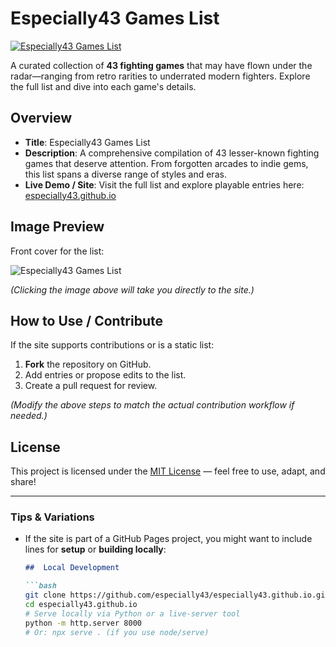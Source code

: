 # Especially43 Games List

[![Especially43 Games List](https://especially43.github.io/og-image.jpg)](https://especially43.github.io/)

A curated collection of **43 fighting games** that may have flown under the radar—ranging from retro rarities to underrated modern fighters. Explore the full list and dive into each game's details.

##  Overview

- **Title**: Especially43 Games List
- **Description**: A comprehensive compilation of 43 lesser-known fighting games that deserve attention. From forgotten arcades to indie gems, this list spans a diverse range of styles and eras.
- **Live Demo / Site**: Visit the full list and explore playable entries here:
  [especially43.github.io](https://especially43.github.io/)

##  Image Preview

Front cover for the list:

![Especially43 Games List](https://especially43.github.io/og-image.jpg)

*(Clicking the image above will take you directly to the site.)*

##  How to Use / Contribute

If the site supports contributions or is a static list:

1. **Fork** the repository on GitHub.
2. Add entries or propose edits to the list.
3. Create a pull request for review.

*(Modify the above steps to match the actual contribution workflow if needed.)*

##  License

This project is licensed under the [MIT License](https://opensource.org/licenses/MIT) — feel free to use, adapt, and share!

---

### Tips & Variations

- If the site is part of a GitHub Pages project, you might want to include lines for **setup** or **building locally**:
  ```markdown
  ##  Local Development

  ```bash
  git clone https://github.com/especially43/especially43.github.io.git
  cd especially43.github.io
  # Serve locally via Python or a live-server tool
  python -m http.server 8000
  # Or: npx serve . (if you use node/serve)
